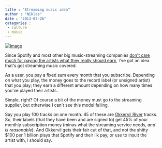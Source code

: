 ```yaml
---
title : "Streaming music idea"
author : "Niklas"
date : "2013-07-26"
categories : 
 - culture
 - music
---
```


[![image](https://niklasblog.com/wp-content/wpid-mtf_QEfVW_233.jpg "mtf_QEfVW_233.jpg")](https://niklasblog.com/wp-content/wpid-mtf_QEfVW_233.jpg)

Since Spotify and most other big music-streaming companies [don't care much for paying the artists what they really should earn](http://pinterest.com/pin/59954238760687736/), I've got an idea that's got streaming music covered.

As a user, you pay a fixed sum every month that you subscribe. Depending on what you play, the money goes to the record label (or unsigned artist) that you play; they earn a different amount depending on how many times you've played their artists.

Simple, right? Of course a bit of the money must go to the streaming supplier, but otherwise I can't see this model failing.

Say you play 100 tracks on one month. 45 of these are [Okkervil River](http://okkervilriver.com) tracks. So, their labels (that they have been and are signed to) get 45% of your monthly subscription money (minus what the streaming service needs, _and is reasonable_). And Okkervil gets their fair cut of that, and not the shitty $100 per 1 billion plays that Spotify and their ilk pay, or use to insult the artist with, I should say.
